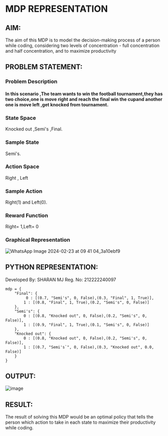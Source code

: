 # MDP REPRESENTATION

## AIM:
The aim of this MDP is to model the decision-making process of a person while coding, considering two levels of concentration - full concentration and half concentration, and to maximize productivity

## PROBLEM STATEMENT:

### Problem Description

#### In this scenario ,The team wants to win the football tournament,they has two choice,one is move right and reach the final win the cupand another one is move left ,get knocked from tournament.

### State Space

Knocked out ,Semi's ,Final.

### Sample State
Semi's.

### Action Space

Right , Left

### Sample Action

Right(1) and Left(0).

### Reward Function

Right= 1,Left= 0

### Graphical Representation

![WhatsApp Image 2024-02-23 at 09 41 04_3a10ebf9](https://github.com/Naveen22009215/mdp-representation/assets/119401470/bcf2e24b-b3c6-4108-8f95-ffd7830c5005)



## PYTHON REPRESENTATION:
Developed By: SHARAN MJ
Reg. No: 212222240097
```
mdp = {
    "Final": {
         0 : [(0.7, "Semi's", 0, False),(0.3, "Final", 1, True)],
        1 : [(0.8, "Final", 1, True),(0.2, "Semi's", 0, False)]
    },
    "Semi's": {
        0 : [(0.8, "Knocked out", 0, False),(0.2, "Semi's", 0, False)],
        1 : [(0.9, "Final", 1, True),(0.1, "Semi's", 0, False)]
    },
    "Knocked out": {
        0 : [(0.8, "Knocked out", 0, False),(0.2, "Semi's", 0, False)],
        1 : [(0.7, "Semi's`", 0, False),(0.3, "Knocked out", 0.0, False)]
    }
}
```

## OUTPUT:
![image](https://github.com/Naveen22009215/mdp-representation/assets/119401470/4d6cc091-559e-4cbd-8210-f217ed484f85)


## RESULT:
The result of solving this MDP would be an optimal policy that tells the person which action to take in each state to maximize their productivity while coding.

